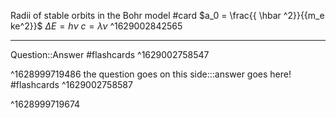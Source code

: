 
Radii of stable orbits in the Bohr model #card
$a_0 = \frac{{ \hbar ^2}}{{m_e ke^2}}$
$\Delta E = h\nu$
$c = \lambda \nu$
^1629002842565

---

Question::Answer #flashcards ^1629002758547
<!--SR:!2021-08-29,10,270-->
^1628999719486
the question goes on this side:::answer goes here! #flashcards ^1629002758587
<!--SR:!2021-08-26,7,230!2021-08-31,12,270-->
^1628999719674
